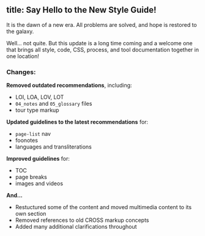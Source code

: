 title: Say Hello to the New Style Guide!
---
It is the dawn of a new era. All problems are solved, and hope is restored to the galaxy.

Well... not quite. But this update is a long time coming and a welcome one that brings all style, code, CSS, process, and tool documentation together in one location!

### Changes:

**Removed outdated recommendations**, including:
  * LOI, LOA, LOV, LOT
  * `04_notes` and `05_glossary` files
  * tour type markup

**Updated guidelines to the latest recommendations** for:
  * `page-list` nav
  * foonotes
  * languages and transliterations

**Improved guidelines** for:
  * TOC
  * page breaks
  * images and videos

**And...**

* Restuctured some of the content and moved multimedia content to its own section
* Removed references to old CROSS markup concepts
* Added many additional clarifications throughout